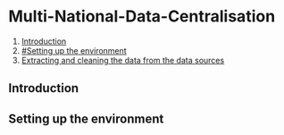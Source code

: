 # Multi-National-Data-Centralisation

1. [Introduction](#introdcution)
2. [#Setting up the environment](#Settinguptheenvironment)
3. [Extracting and cleaning the data from the data sources](#Extractingandcleaningthedatafromthedatasources)

## Introduction

## Setting up the environment
